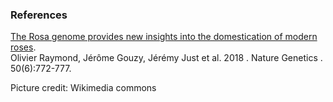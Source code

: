 ### References

[The Rosa genome provides new insights into the domestication of modern roses](https://europepmc.org/article/PMC/5984618).\
Olivier Raymond, Jérôme Gouzy, Jérémy Just et al. 2018 . Nature Genetics .
50(6):772-777.

Picture credit: Wikimedia commons
